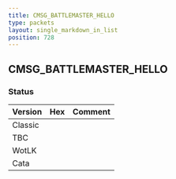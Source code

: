 ```yaml
---
title: CMSG_BATTLEMASTER_HELLO
type: packets
layout: single_markdown_in_list
position: 728
---
```


## CMSG_BATTLEMASTER_HELLO

### Status

Version | Hex | Comment
---------- | ---------- | ---------- 
Classic |  |  
TBC |  |  
WotLK |  |  
Cata |  |  
